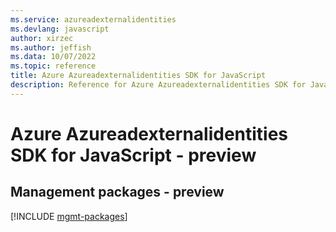 ```yaml
---
ms.service: azureadexternalidentities
ms.devlang: javascript
author: xirzec
ms.author: jeffish
ms.data: 10/07/2022
ms.topic: reference
title: Azure Azureadexternalidentities SDK for JavaScript
description: Reference for Azure Azureadexternalidentities SDK for JavaScript
---
```

# Azure Azureadexternalidentities SDK for JavaScript - preview

## Management packages - preview
[!INCLUDE [mgmt-packages](azureadexternalidentities-mgmt-index.md)]
